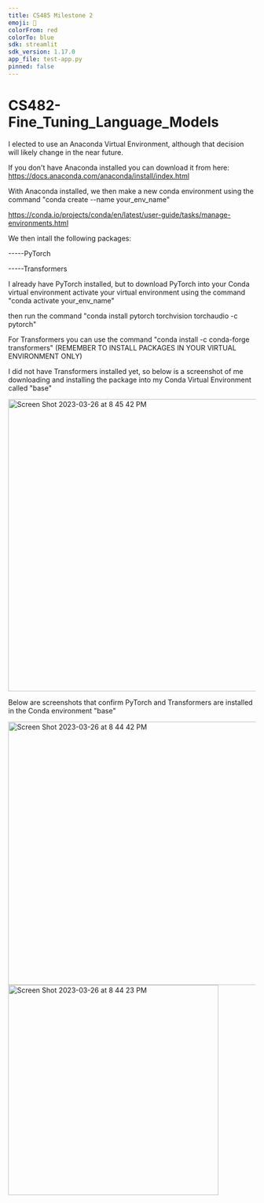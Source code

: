 ```yaml
---
title: CS485 Milestone 2
emoji: 🏢
colorFrom: red
colorTo: blue
sdk: streamlit
sdk_version: 1.17.0
app_file: test-app.py
pinned: false
---
```


# CS482-Fine_Tuning_Language_Models

I elected to use an Anaconda Virtual Environment, although that decision will likely change in the near future.

If you don't have Anaconda installed you can download it from here: https://docs.anaconda.com/anaconda/install/index.html

With Anaconda installed, we then make a new conda environment using the command "conda create --name your_env_name"

https://conda.io/projects/conda/en/latest/user-guide/tasks/manage-environments.html

We then intall the following packages:  

-----PyTorch
   
-----Transformers
  
I already have PyTorch installed, but to download PyTorch into your Conda virtual environment activate your 
virtual environment using the command "conda activate your_env_name"

then run the command "conda install pytorch torchvision torchaudio -c pytorch"

For Transformers you can use the command "conda install -c conda-forge transformers" (REMEMBER TO
INSTALL PACKAGES IN YOUR VIRTUAL ENVIRONMENT ONLY)

I did not have Transformers installed yet, so below is a screenshot of me downloading and installing
the package into my Conda Virtual Environment called "base"

<img width="595" alt="Screen Shot 2023-03-26 at 8 45 42 PM" src="https://user-images.githubusercontent.com/62716243/227816988-b945cb49-54a4-47cc-8f02-50f2d5d287c7.png">

Below are screenshots that confirm PyTorch and Transformers are installed in the Conda environment "base"


<img width="536" alt="Screen Shot 2023-03-26 at 8 44 42 PM" src="https://user-images.githubusercontent.com/62716243/227817071-ee3e2f70-21b4-4100-b4f3-5c963608aa61.png">
<img width="428" alt="Screen Shot 2023-03-26 at 8 44 23 PM" src="https://user-images.githubusercontent.com/62716243/227817073-698df191-beab-48ea-bb48-4f46073577fd.png">
